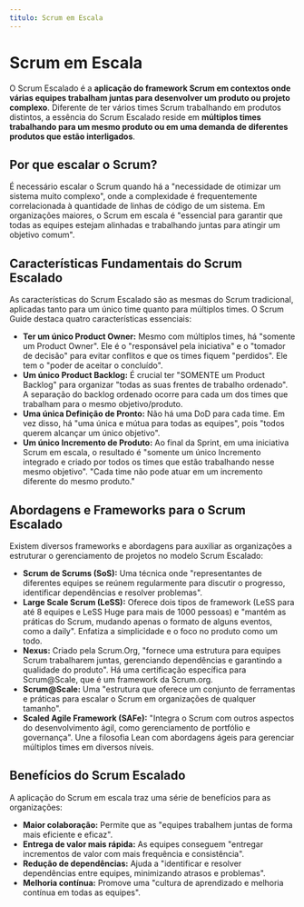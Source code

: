 ```yaml
---
titulo: Scrum em Escala
---
```


# Scrum em Escala

O Scrum Escalado é a **aplicação do framework Scrum em contextos onde várias equipes trabalham juntas para desenvolver um produto ou projeto complexo**. Diferente de ter vários times Scrum trabalhando em produtos distintos, a essência do Scrum Escalado reside em **múltiplos times trabalhando para um mesmo produto ou em uma demanda de diferentes produtos que estão interligados**.

## Por que escalar o Scrum?

É necessário escalar o Scrum quando há a "necessidade de otimizar um sistema muito complexo", onde a complexidade é frequentemente correlacionada à quantidade de linhas de código de um sistema. Em organizações maiores, o Scrum em escala é "essencial para garantir que todas as equipes estejam alinhadas e trabalhando juntas para atingir um objetivo comum".

## Características Fundamentais do Scrum Escalado

As características do Scrum Escalado são as mesmas do Scrum tradicional, aplicadas tanto para um único time quanto para múltiplos times. O Scrum Guide destaca quatro características essenciais:

- **Ter um único Product Owner:** Mesmo com múltiplos times, há "somente um Product Owner". Ele é o "responsável pela iniciativa" e o "tomador de decisão" para evitar conflitos e que os times fiquem "perdidos". Ele tem o "poder de aceitar o concluído".
- **Um único Product Backlog:** É crucial ter "SOMENTE um Product Backlog" para organizar "todas as suas frentes de trabalho ordenado". A separação do backlog ordenado ocorre para cada um dos times que trabalham para o mesmo objetivo/produto.
- **Uma única Definição de Pronto:** Não há uma DoD para cada time. Em vez disso, há "uma única e mútua para todas as equipes", pois "todos querem alcançar um único objetivo".
- **Um único Incremento de Produto:** Ao final da Sprint, em uma iniciativa Scrum em escala, o resultado é "somente um único Incremento integrado e criado por todos os times que estão trabalhando nesse mesmo objetivo". "Cada time não pode atuar em um incremento diferente do mesmo produto."

## Abordagens e Frameworks para o Scrum Escalado

Existem diversos frameworks e abordagens para auxiliar as organizações a estruturar o gerenciamento de projetos no modelo Scrum Escalado:

- **Scrum de Scrums (SoS):** Uma técnica onde "representantes de diferentes equipes se reúnem regularmente para discutir o progresso, identificar dependências e resolver problemas".
- **Large Scale Scrum (LeSS):** Oferece dois tipos de framework (LeSS para até 8 equipes e LeSS Huge para mais de 1000 pessoas) e "mantém as práticas do Scrum, mudando apenas o formato de alguns eventos, como a daily". Enfatiza a simplicidade e o foco no produto como um todo.
- **Nexus:** Criado pela Scrum.Org, "fornece uma estrutura para equipes Scrum trabalharem juntas, gerenciando dependências e garantindo a qualidade do produto". Há uma certificação específica para Scrum@Scale, que é um framework da Scrum.org.
- **Scrum@Scale:** Uma "estrutura que oferece um conjunto de ferramentas e práticas para escalar o Scrum em organizações de qualquer tamanho".
- **Scaled Agile Framework (SAFe):** "Integra o Scrum com outros aspectos do desenvolvimento ágil, como gerenciamento de portfólio e governança". Une a filosofia Lean com abordagens ágeis para gerenciar múltiplos times em diversos níveis.

## Benefícios do Scrum Escalado

A aplicação do Scrum em escala traz uma série de benefícios para as organizações:

- **Maior colaboração:** Permite que as "equipes trabalhem juntas de forma mais eficiente e eficaz".
- **Entrega de valor mais rápida:** As equipes conseguem "entregar incrementos de valor com mais frequência e consistência".
- **Redução de dependências:** Ajuda a "identificar e resolver dependências entre equipes, minimizando atrasos e problemas".
- **Melhoria contínua:** Promove uma "cultura de aprendizado e melhoria contínua em todas as equipes".
